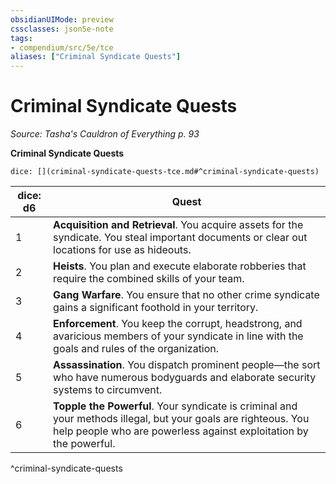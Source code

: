 ```yaml
---
obsidianUIMode: preview
cssclasses: json5e-note
tags:
- compendium/src/5e/tce
aliases: ["Criminal Syndicate Quests"]
---
```

# Criminal Syndicate Quests
*Source: Tasha's Cauldron of Everything p. 93* 

**Criminal Syndicate Quests**

`dice: [](criminal-syndicate-quests-tce.md#^criminal-syndicate-quests)`

| dice: d6 | Quest |
|----------|-------|
| 1 | **Acquisition and Retrieval**. You acquire assets for the syndicate. You steal important documents or clear out locations for use as hideouts. |
| 2 | **Heists**. You plan and execute elaborate robberies that require the combined skills of your team. |
| 3 | **Gang Warfare**. You ensure that no other crime syndicate gains a significant foothold in your territory. |
| 4 | **Enforcement**. You keep the corrupt, headstrong, and avaricious members of your syndicate in line with the goals and rules of the organization. |
| 5 | **Assassination**. You dispatch prominent people—the sort who have numerous bodyguards and elaborate security systems to circumvent. |
| 6 | **Topple the Powerful**. Your syndicate is criminal and your methods illegal, but your goals are righteous. You help people who are powerless against exploitation by the powerful. |
^criminal-syndicate-quests